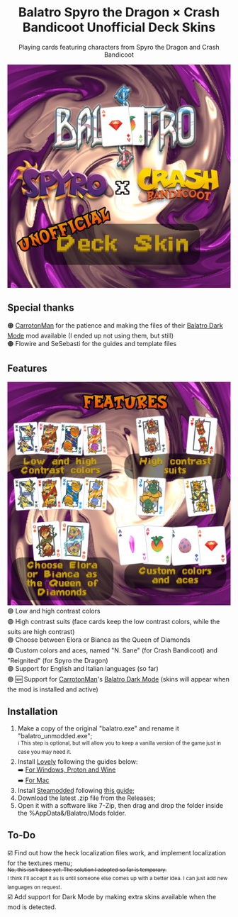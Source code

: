 <h1 align="center"> Balatro Spyro the Dragon × Crash Bandicoot Unofficial Deck Skins </h1>
<p align="center"></è>Playing cards featuring characters from Spyro the Dragon and Crash Bandicoot </p>
<img src="https://github.com/DZAladan/Spyro-Crash-Balatro-Deck-Skins/raw/main/extras/spyrocrash_balatromod_presentation_1.png">

## Special thanks
🟠 [CarrotonMan](https://github.com/CarrotonMan) for the patience and making the files of their [Balatro Dark Mode](https://github.com/CarrotonMan/balatrodarkmode) mod available (I ended up not using them, but still)<br>
🟠 Flowire and SeSebasti for the guides and template files

## Features
<img src="https://github.com/DZAladan/Spyro-Crash-Balatro-Deck-Skins/raw/main/extras/spyrocrash_balatromod_presentation_2.png"><br>
  🟣 Low and high contrast colors<br>
  🟣 High contrast suits (face cards keep the low contrast colors, while the suits are high contrast)<br>
  🟣 Choose between Elora or Bianca as the Queen of Diamonds<br>
  🟣 Custom colors and aces, named "N. Sane" (for Crash Bandicoot) and "Reignited" (for Spyro the Dragon)<br>
  🟣 Support for English and Italian languages (so far)<br>
  🟣 🆕 Support for [CarrotonMan](https://github.com/CarrotonMan)'s [Balatro Dark Mode](https://github.com/CarrotonMan/balatrodarkmode) (skins will appear when the mod is installed and active)

## Installation
1. Make a copy of the original "balatro.exe" and rename it "balatro_unmodded.exe";<br>
  <sup>ℹ️ This step is optional, but will allow you to keep a vanilla version of the game just in case you may need it.</sup>
2. Install [Lovely](https://github.com/ethangreen-dev/lovely-injector) following the guides below:<br>
  ➡️ [For Windows, Proton and Wine](https://github.com/ethangreen-dev/lovely-injector?tab=readme-ov-file#windows--proton--wine)<br>
  ➡️ [For Mac](https://github.com/ethangreen-dev/lovely-injector?tab=readme-ov-file#mac)
3. Install [Steamodded](https://github.com/Steamodded/smods/) following [this guide](https://github.com/Steamodded/smods/wiki/Installing-Steamodded-windows);
4. Download the latest .zip file from the Releases;
5. Open it with a software like 7-Zip, then drag and drop the folder inside the %AppData&/Balatro/Mods folder.

## To-Do
☑️ Find out how the heck localization files work, and implement localization for the textures menu;<br>
  <sup><strike>No, this isn't done yet. The solution I adopted so far is temporary.</strike></sup><br>
  <sup>I think I'll accept it as is until someone else comes up with a better idea. I can just add new languages on request.</sup><br>
☑️ Add support for Dark Mode by making extra skins available when the mod is detected.
